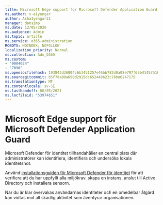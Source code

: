 ```yaml
---
title: Microsoft Edge support för Microsoft Defender Application Guard
ms.author: v-aiyengar
author: AshaIyengar21
manager: dansimp
ms.date: 12/05/2020
ms.audience: Admin
ms.topic: article
ms.service: o365-administration
ROBOTS: NOINDEX, NOFOLLOW
localization_priority: Normal
ms.collection: Adm_O365
ms.custom:
- "9004024"
- "7090"
ms.openlocfilehash: 193842d36004c6b1451257e46bb782d0a08e797f65b41457510339fb90aa7083
ms.sourcegitcommit: b5f7da89a650d2915dc652449623c78be6247175
ms.translationtype: MT
ms.contentlocale: sv-SE
ms.lasthandoff: 08/05/2021
ms.locfileid: "53974651"
---
```

# <a name="microsoft-edges-support-for-microsoft-defender-application-guard"></a>Microsoft Edge support för Microsoft Defender Application Guard

Microsoft Defender för identitet tillhandahåller en central plats där administratörer kan identifiera, identifiera och undersöka lokala identitetshot. 

Använd [installationsguiden för Microsoft Defender för identitet](https://admin.microsoft.com/AdminPortal/Home?#/modernonboarding/microsoftdefenderforidentitysetupguide) för att verifiera att du har uppfyllt alla miljökrav. skapa en instans, anslut till Active Directory och installera sensorn. 

När du är klar övervakas användarnas identiteter och en omedelbar åtgärd kan vidtas mot all skadlig aktivitet som äventyrar organisationen.
